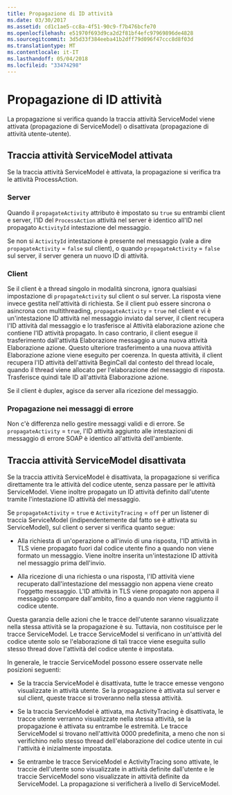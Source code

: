 ```yaml
---
title: Propagazione di ID attività
ms.date: 03/30/2017
ms.assetid: cd1c1ae5-cc8a-4f51-90c9-f7b476bcfe70
ms.openlocfilehash: e51970f693d9ca2d2f81bf4efc97969896de4828
ms.sourcegitcommit: 3d5d33f384eeba41b2dff79d096f47ccc8d8f03d
ms.translationtype: MT
ms.contentlocale: it-IT
ms.lasthandoff: 05/04/2018
ms.locfileid: "33474298"
---
```

# <a name="activity-id-propagation"></a>Propagazione di ID attività
La propagazione si verifica quando la traccia attività ServiceModel viene attivata (propagazione di ServiceModel) o disattivata (propagazione di attività utente-utente).  
  
## <a name="servicemodel-activity-tracing-is-enabled"></a>Traccia attività ServiceModel attivata  
 Se la traccia attività ServiceModel è attivata, la propagazione si verifica tra le attività ProcessAction.  
  
### <a name="server"></a>Server  
 Quando il `propagateActivity` attributo è impostato su `true` su entrambi client e server, l'ID del `ProcessAction` attività nel server è identico all'ID nel propagato `ActivityId` intestazione del messaggio.  
  
 Se non si `ActivityId` intestazione è presente nel messaggio (vale a dire `propagateActivity` = `false` sul client), o quando `propagateActivity` = `false` sul server, il server genera un nuovo ID di attività.  
  
### <a name="client"></a>Client  
 Se il client è a thread singolo in modalità sincrona, ignora qualsiasi impostazione di `propagateActivity` sul client o sul server. La risposta viene invece gestita nell'attività di richiesta. Se il client può essere sincrona o asincrona con multithreading, `propagateActivity` = `true` nel client e vi è un'intestazione ID attività nel messaggio inviato dal server, il client recupera l'ID attività dal messaggio e lo trasferisce al Attività elaborazione azione che contiene l'ID attività propagato. In caso contrario, il client esegue il trasferimento dall'attività Elaborazione messaggio a una nuova attività Elaborazione azione. Questo ulteriore trasferimento a una nuova attività Elaborazione azione viene eseguito per coerenza. In questa attività, il client recupera l'ID attività dell'attività BeginCall dal contesto del thread locale, quando il thread viene allocato per l'elaborazione del messaggio di risposta. Trasferisce quindi tale ID all'attività Elaborazione azione.  
  
 Se il client è duplex, agisce da server alla ricezione del messaggio.  
  
### <a name="propagation-in-fault-messages"></a>Propagazione nei messaggi di errore  
 Non c'è differenza nello gestire messaggi validi e di errore. Se `propagateActivity` = `true`, l'ID attività aggiunto alle intestazioni di messaggio di errore SOAP è identico all'attività dell'ambiente.  
  
## <a name="servicemodel-activity-tracing-is-disabled"></a>Traccia attività ServiceModel disattivata  
 Se la traccia attività ServiceModel è disattivata, la propagazione si verifica direttamente tra le attività del codice utente, senza passare per le attività ServiceModel. Viene inoltre propagato un ID attività definito dall'utente tramite l'intestazione ID attività del messaggio.  
  
 Se `propagateActivity` = `true` e `ActivityTracing` = `off` per un listener di traccia ServiceModel (indipendentemente dal fatto se è attivata su ServiceModel), sul client o server si verifica quanto segue:  
  
-   Alla richiesta di un'operazione o all'invio di una risposta, l'ID attività in TLS viene propagato fuori dal codice utente fino a quando non viene formato un messaggio. Viene inoltre inserita un'intestazione ID attività nel messaggio prima dell'invio.  
  
-   Alla ricezione di una richiesta o una risposta, l'ID attività viene recuperato dall'intestazione del messaggio non appena viene creato l'oggetto messaggio. L'ID attività in TLS viene propagato non appena il messaggio scompare dall'ambito, fino a quando non viene raggiunto il codice utente.  
  
 Questa garanzia delle azioni che le tracce dell'utente saranno visualizzate nella stessa attività se la propagazione è su. Tuttavia, non costituisce per le tracce ServiceModel. Le tracce ServiceModel si verificano in un'attività del codice utente solo se l'elaborazione di tali tracce viene eseguita sullo stesso thread dove l'attività del codice utente è impostata.  
  
 In generale, le traccie ServiceModel possono essere osservate nelle posizioni seguenti:  
  
-   Se la traccia ServiceModel è disattivata, tutte le tracce emesse vengono visualizzate in attività utente. Se la propagazione è attivata sul server e sul client, queste tracce si troveranno nella stessa attività.  
  
-   Se la traccia ServiceModel è attivata, ma ActivityTracing è disattivata, le tracce utente verranno visualizzate nella stessa attività, se la propagazione è attivata su entrambe le estremità. Le tracce ServiceModel si trovano nell'attività 0000 predefinita, a meno che non si verifichino nello stesso thread dell'elaborazione del codice utente in cui l'attività è inizialmente impostata.  
  
-   Se entrambe le tracce ServiceModel e ActivityTracing sono attivate, le traccie dell'utente sono visualizzate in attività definite dall'utente e le traccie ServiceModel sono visualizzate in attività definite da ServiceModel. La propagazione si verificherà a livello di ServiceModel.
